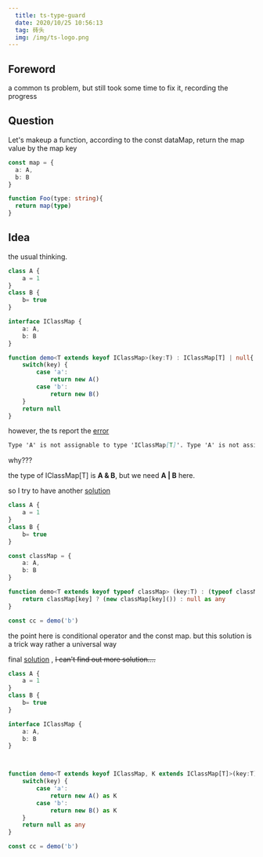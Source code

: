 ```yaml
---
  title: ts-type-guard
  date: 2020/10/25 10:56:13
  tag: 砖头
  img: /img/ts-logo.png
---
```

  
<!-- more -->

## Foreword

a common ts problem, but still took some time to fix it, recording the progress

## Question 

Let's makeup a function, according to the const dataMap, return the map value by the map key

```ts
const map = {
  a: A,
  b: B
}

function Foo(type: string){
  return map(type)
}
```

## Idea
the usual thinking.

```ts
class A {
    a = 1
}
class B {
    b= true
}

interface IClassMap {
	a: A,
	b: B
}

function demo<T extends keyof IClassMap>(key:T) : IClassMap[T] | null{
    switch(key) {
        case 'a':
            return new A()
        case 'b':
            return new B()
    }
    return null
}
```

however, the ts report the [error](https://www.typescriptlang.org/play?target=1#code/MYGwhgzhAECC0G8BQ1XTNAvNAjEgvkqJDAEKIpoBG2ALgE4CuApgUkgJYB2tz9AZmGDNoASQDC4KAFkwABwoBIMAC44AGiSKqa0myT9GXYLQ4B7LtAAmzALZmAPABVozAB68uVmAGtmATzN+MUkSWTkAPgAKP38VJwBKaDUJKQhwgG0nAF1oAB9oLkYQEGQ0aAgAdw5aYAALGICksvK0YEgRAHIwTpVKVtb6ZlpGeksuZkq4KIT+1vaILqpeuYHUIZGxwsnoUhm5wnKN0fHikAIgA)

``` md
Type 'A' is not assignable to type 'IClassMap[T]'. Type 'A' is not assignable to type 'A & B'. Property 'b' is missing in type 'A' but required in type 'B'.
```

why???

the type of IClassMap[T] is **A & B**, but we need **A | B** here.

so I try to have another [solution](https://www.typescriptlang.org/play?target=1#code/MYGwhgzhAECC0G8BQ1XTNAvNAjEgvkqJDAEKIpoBG2ALgE4CuApgUkQPYB2Et0xUALJgADlgoBIMAC44AGiQSqs0myQAzRl2C0Alt2gATZgFsOAHgAq0ZgA9azLoZgBrZgE8O66LXcjmXvzgQqIAfNAAFG7u0pYAlNCyEb7+gQIQwiJxANqWALoUaND0zLSM9FxBJJnZ0QUA-JFczADuVSEitR55EXEJslyMICDoMGBc7mrA3Lz8wOLGZhEA5FTLCUA)
```ts
class A {
    a = 1
}
class B {
    b= true
}

const classMap = {
	a: A,
	b: B
}

function demo<T extends keyof typeof classMap> (key:T) : (typeof classMap)[T] {
    return classMap[key] ? (new classMap[key]()) : null as any
}

const cc = demo('b') 
```

the point here is conditional operator and the const map. but this solution is a trick way rather a universal way


final [solution](https://www.typescriptlang.org/play?target=1#code/MYGwhgzhAECC0G8BQ1XTNAvNAjEgvkqJDAEKIpoBG2ALgE4CuApgUkgJYB2tz9AZmGDNoASQDC4KAFkwABwoBIMAC44AGiSKqa0m3ZJ+jLsFocA9l2gATZgFtzAHgAq0ZgA9eXazADWzAE9zfjFJElk5dWgAaTdPZm8YCSkICIBtZwBdAD4ACn8AlWcASmg1WOQ0aAgAdw5aYAALfMDSyqq0YEgRAHIwHpVKDo76ZlpGeisuZhq4XNLIGKGOroheqgHl4dRR8cnoadnSefQYaOXCKt2JqcYQEFP0LgD9YEsIWmhgYCwbe3Ncj0NqVoEA) , ~~I can't find out more solution....~~

```ts
class A {
    a = 1
}
class B {
    b= true
}

interface IClassMap {
	a: A,
	b: B
}



function demo<T extends keyof IClassMap, K extends IClassMap[T]>(key:T) : K {
    switch(key) {
        case 'a':
            return new A() as K
        case 'b':
            return new B() as K
    }
    return null as any
}

const cc = demo('b')  
```